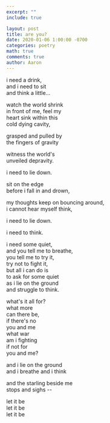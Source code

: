 ```yaml
---
excerpt: ""
include: true

layout: post
title: are you?
date: 2020-01-06 1:00:00 -0700
categories: poetry
math: true
comments: true
author: Aaron
---
```



i need a drink,  
and i need to sit  
and think a little...  

watch the world shrink  
in front of me, feel my  
heart sink within this  
cold dying cavity,  

grasped and pulled by  
the fingers of gravity  

witness the world's  
unveiled depravity.  

i need to lie down.  

sit on the edge  
before i fall in and drown,  

my thoughts keep on bouncing around,  
i cannot hear myself think,  

i need to lie down.  

i need to think.  

i need some quiet,  
and you tell me to breathe,  
you tell me to try it,  
try not to fight it,  
but all i can do is  
to ask for some quiet  
as i lie on the ground  
and struggle to think.  

what's it all for?  
what more  
can there be,  
if there's no  
you and me  
what war  
am i fighting  
if not for  
you and me?  

and i lie on the ground  
and i breathe and i think  

and the starling beside me  
stops and sighs --  

let it be  
let it be  
let it be
